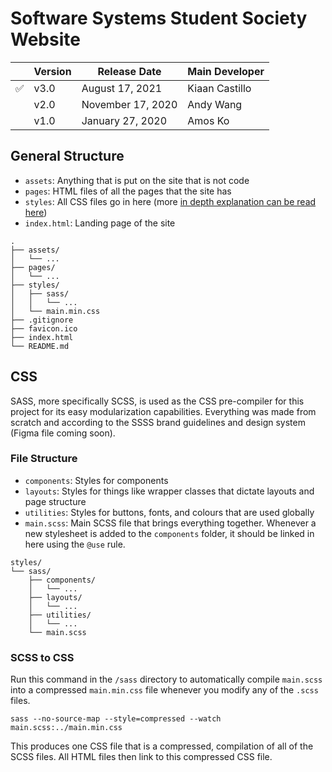 # Software Systems Student Society Website

|     | Version | Release Date      | Main Developer |
| --- | ------- | ----------------- | -------------- |
| ✅  | v3.0    | August 17, 2021   | Kiaan Castillo |
|     | v2.0    | November 17, 2020 | Andy Wang      |
|     | v1.0    | January 27, 2020  | Amos Ko        |

## General Structure

- `assets`: Anything that is put on the site that is not code
- `pages`: HTML files of all the pages that the site has
- `styles`: All CSS files go in here (more [in depth explanation can be read here](#file-structure))
- `index.html`: Landing page of the site

```
.
├── assets/
│   └── ...
├── pages/
│   └── ...
├── styles/
│   ├── sass/
│   │   └── ...
│   └── main.min.css
├── .gitignore
├── favicon.ico
├── index.html
└── README.md
```

## CSS

SASS, more specifically SCSS, is used as the CSS pre-compiler for this project for its easy modularization capabilities. Everything was made from scratch and according to the SSSS brand guidelines and design system (Figma file coming soon).

### File Structure

- `components`: Styles for components
- `layouts`: Styles for things like wrapper classes that dictate layouts and page structure
- `utilities`: Styles for buttons, fonts, and colours that are used globally
- `main.scss`: Main SCSS file that brings everything together. Whenever a new stylesheet is added to the `components` folder, it should be linked in here using the `@use` rule.

```
styles/
└── sass/
    ├── components/
    │   └── ...
    ├── layouts/
    │   └── ...
    ├── utilities/
    │   └── ...
    └── main.scss
```

### SCSS to CSS

Run this command in the `/sass` directory to automatically compile `main.scss` into a compressed `main.min.css` file whenever you modify any of the `.scss` files.

```
sass --no-source-map --style=compressed --watch main.scss:../main.min.css
```

This produces one CSS file that is a compressed, compilation of all of the SCSS files. All HTML files then link to this compressed CSS file.
